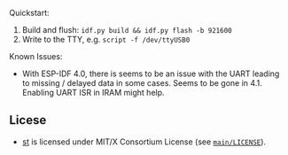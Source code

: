 Quickstart:

1. Build and flush: `idf.py build && idf.py flash -b 921600`
2. Write to the TTY, e.g. `script -f /dev/ttyUSB0`

Known Issues:

- With ESP-IDF 4.0, there is seems to be an issue with the UART 
  leading to missing / delayed data in some cases.
  Seems to be gone in 4.1. Enabling UART ISR in IRAM might help.

## Licese
- [st](https://st.suckless.org/) is licensed under MIT/X Consortium License (see [`main/LICENSE`](./main/LICENSE)).
